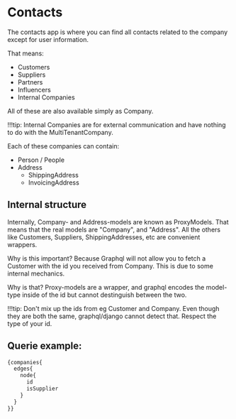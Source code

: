 # Contacts

The contacts app is where you can find all contacts related to the company except for user information.

That means:
- Customers
- Suppliers
- Partners
- Influencers
- Internal Companies

All of these are also available simply as Company.

!!!tip:
    Internal Companies are for external communication and have nothing to do with the MultiTenantCompany.


Each of these companies can contain:
- Person / People
- Address
    - ShippingAddress
    - InvoicingAddress


## Internal structure

Internally, Company- and Address-models are known as ProxyModels.  That means that the real models are "Company", and "Address".  All the others like Customers, Suppliers, ShippingAddresses, etc are convenient wrappers.

Why is this important?  Because Graphql will not allow you to fetch a Customer with the id you received from Company. This is due to some internal mechanics.

Why is that?  Proxy-models are a wrapper, and graphql encodes the model-type inside of the id but cannot destinguish between the two.

!!!tip:
    Don't mix up the ids from eg Customer and Company.  Even though they are both the same, graphql/django cannot detect that. Respect the type of your id.


## Querie example:
```graphql
{companies{
  edges{
    node{
      id
      isSupplier
    }
  }
}}
```
